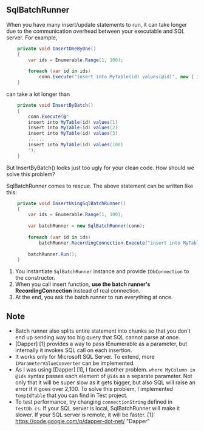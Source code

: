 SqlBatchRunner
-----------

When you have many insert/update statements to run, it can take longer due to the communication overhead between your executable and SQL server.
For example,
```c#
    private void InsertOneByOne()
    {
        var ids = Enumerable.Range(1, 100);
        
        foreach (var id in ids)
            conn.Execute("insert into MyTable(id) values(@id)", new { id });
    }
```
can take a lot longer than
```c#
    private void InsertByBatch()
    {
        conn.Execute(@"
        insert into MyTable(id) values(1)
        insert into MyTable(id) values(2)
        insert into MyTable(id) values(3)
        ......
        insert into MyTable(id) values(100)
        ");
    }
```
But InsertByBatch() looks just too ugly for your clean code. How should we solve this problem?

SqlBatchRunner comes to rescue. The above statement can be written like this:
```c#
    private void InsertUsingSqlBatchRunner()
    {
        var ids = Enumerable.Range(1, 100);
        
        var batchRunner = new SqlBatchRunner(conn);
        
        foreach (var id in ids)
            batchRunner.RecordingConnection.Execute("insert into MyTable(id) values(@id)", new { id });
            
        batchRunner.Run();
    }
```
1. You instantiate ```SqlBatchRunner``` instance and provide ```IDbConnection``` to the constructor. 
2. When you call insert function, **use the batch runner's RecordingConnection** instead of real connection. 
3. At the end, you ask the batch runner to run everything at once.

Note
-----------
* Batch runner also splits entire statement into chunks so that you don't end up sending way too big query that SQL cannot parse at once.
* [Dapper] [1] provides a way to pass IEnumerable as a parameter, but internally it invokes SQL call on each insertion.
* It works only for Microsoft SQL Server. To extend, more ```IParameterValueConverter``` can be implemented.
* As I was using [Dapper] [1], I faced another problem. ```where MyColumn in @ids``` syntax passes each element of ```@ids``` as a separate parameter. Not only that it will be super slow as it gets bigger, but also SQL will raise an error if it goes over 2,100.
To solve this problem, I implemented ```TempIdTable``` that you can find in Test project.
* To test performance, try changing ```connectionString``` defined in ```TestDb.cs```. If your SQL server is local, SqlBatchRunner will make it slower. If your SQL server is remote, it will be faster.
[1]: https://code.google.com/p/dapper-dot-net/ "Dapper"
